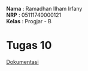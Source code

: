 **Nama**  : Ramadhan Ilham Irfany<br>
**NRP**   : 05111740000121<br>
**Kelas** : Progjar - B

# Tugas 10

[Dokumentasi](https://itsacid.sharepoint.com/sites/MKProgjar1920GenapB/Dokumen%20Berbagi/Forms/AllItems.aspx?id=%2Fsites%2FMKProgjar1920GenapB%2FDokumen%20Berbagi%2FGeneral%2FTugas%2010%2F05111740000121%5FTugas10%2Epdf&parent=%2Fsites%2FMKProgjar1920GenapB%2FDokumen%20Berbagi%2FGeneral%2FTugas%2010)
